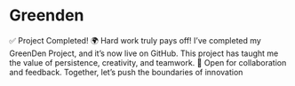 # Greenden
✅ Project Completed! 🌍
Hard work truly pays off! I’ve completed my GreenDen Project, and it’s now live on GitHub. This project has taught me the value of persistence, creativity, and teamwork.
📢 Open for collaboration and feedback. Together, let’s push the boundaries of innovation
